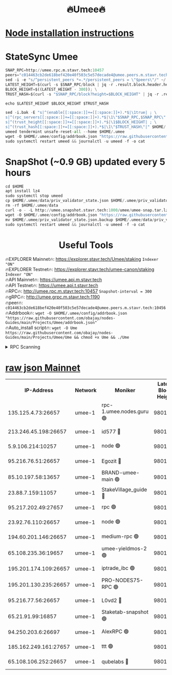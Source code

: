 <h1 align="center"> 🔥Umee🔥</h1>


[Node installation instructions](https://github.com/obajay/nodes-Guides/tree/main/Projects/Umee)
=
# StateSync Umee
```python
SNAP_RPC=http://umee.rpc.m.stavr.tech:10457
peers="c014463cb2de618bef420e40f503c5e57decade4@umee.peers.m.stavr.tech:10456"
sed -i -e "s/^persistent_peers *=.*/persistent_peers = \"$peers\"/" ~/.umee/config/config.toml
LATEST_HEIGHT=$(curl -s $SNAP_RPC/block | jq -r .result.block.header.height); \
BLOCK_HEIGHT=$((LATEST_HEIGHT - 300)); \
TRUST_HASH=$(curl -s "$SNAP_RPC/block?height=$BLOCK_HEIGHT" | jq -r .result.block_id.hash)

echo $LATEST_HEIGHT $BLOCK_HEIGHT $TRUST_HASH

sed -i.bak -E "s|^(enable[[:space:]]+=[[:space:]]+).*$|\1true| ; \
s|^(rpc_servers[[:space:]]+=[[:space:]]+).*$|\1\"$SNAP_RPC,$SNAP_RPC\"| ; \
s|^(trust_height[[:space:]]+=[[:space:]]+).*$|\1$BLOCK_HEIGHT| ; \
s|^(trust_hash[[:space:]]+=[[:space:]]+).*$|\1\"$TRUST_HASH\"|" $HOME/.umee/config/config.toml
umeed tendermint unsafe-reset-all --home $HOME/.umee
wget -O $HOME/.umee/config/addrbook.json "https://raw.githubusercontent.com/obajay/nodes-Guides/main/Projects/Umee/addrbook.json"
sudo systemctl restart umeed && journalctl -u umeed -f -o cat
```
# SnapShot (~0.9 GB) updated every 5 hours
```python
cd $HOME
apt install lz4
sudo systemctl stop umeed
cp $HOME/.umee/data/priv_validator_state.json $HOME/.umee/priv_validator_state.json.backup
rm -rf $HOME/.umee/data
curl -o - -L http://umee.snapshot.stavr.tech:1000/umee/umee-snap.tar.lz4 | lz4 -c -d - | tar -x -C $HOME/.umee --strip-components 2
wget -O $HOME/.umee/config/addrbook.json "https://raw.githubusercontent.com/obajay/nodes-Guides/main/Projects/Umee/addrbook.json"
mv $HOME/.umee/priv_validator_state.json.backup $HOME/.umee/data/priv_validator_state.json
sudo systemctl restart umeed && journalctl -u umeed -f -o cat
```
 <h1 align="center"> Useful Tools</h1>

🔥EXPLORER Mainnet🔥:      https://explorer.stavr.tech/Umee/staking             `Indexer "ON"` \
🔥EXPLORER Testnet🔥:        https://explorer.stavr.tech/umee-canon/staking      `Indexer "ON"` \
🔥API Mainnet🔥:                   https://umee.api.m.stavr.tech \
🔥API Testnet🔥:                     https://umee.api.t.stavr.tech \
🔥RPC🔥:                                   http://umee.rpc.m.stavr.tech:10457                     `Snapshot-interval = 300` \
🔥gRPC🔥:                              http://umee.grpc.m.stavr.tech:1190 \
🔥peer🔥:                     `c014463cb2de618bef420e40f503c5e57decade4@umee.peers.m.stavr.tech:10456` \
🔥Addrbook🔥:    ```wget -O $HOME/.umee/config/addrbook.json "https://raw.githubusercontent.com/obajay/nodes-Guides/main/Projects/Umee/addrbook.json"``` \
🔥Auto_install script🔥: ```wget -O Ume https://raw.githubusercontent.com/obajay/nodes-Guides/main/Projects/Umee/Ume && chmod +x Ume && ./Ume```

<details>
<summary>RPC Scanning</summary>

<h2 align="center"> We scan nodes in real time every 4 hours. And we provide the final result of RPC endpoints.
We cannot influence the operation of these nodes in any way. </h2>


```python
If Voting Power is higher than 0 --> then the Node is a validator of the network and may be subject to attack and be a potential threat to the chain.
```
```python
We marked such validators with a red symbol
```

</details>

[raw json Mainnet](https://rpc-check.umeem.stavr.tech/umeem/rpc-umeem-result.json)
=



<table><tr><th>IP-Address</th><th>Network</th><th>Moniker</th><th>Latest Block Height</th><th>Earliest Block Height</th><th>Catching Up</th><th>Tx Index</th><th>Voting Power</th><th>Scan Time</th></tr><tr><td>135.125.4.73:26657</td><td>umee-1</td><td>rpc-1.umee.nodes.guru 🟢</td><td>9801086</td><td>5167386</td><td>False</td><td>on</td><td>0</td><td>2023-12-23T00:06:15.113246044UTC</td></tr><tr><td>213.246.45.198:26657</td><td>umee-1</td><td>id577 🔴</td><td>9801071</td><td>7100001</td><td>False</td><td>on</td><td>35108332</td><td>2023-12-23T00:04:48.540198461UTC</td></tr><tr><td>5.9.106.214:10257</td><td>umee-1</td><td>node 🟢</td><td>9801081</td><td>7942001</td><td>False</td><td>on</td><td>0</td><td>2023-12-23T00:05:45.544652043UTC</td></tr><tr><td>95.216.76.51:26657</td><td>umee-1</td><td>Egozit 🔴</td><td>9801086</td><td>8262001</td><td>False</td><td>off</td><td>38016598</td><td>2023-12-23T00:06:14.729926876UTC</td></tr><tr><td>85.10.197.58:13657</td><td>umee-1</td><td>BRAND-umee-main 🟢</td><td>9801074</td><td>8427832</td><td>False</td><td>on</td><td>0</td><td>2023-12-23T00:05:06.042261450UTC</td></tr><tr><td>23.88.7.159:11057</td><td>umee-1</td><td>StakeVillage_guide 🔴</td><td>9801080</td><td>9137726</td><td>False</td><td>on</td><td>1406619</td><td>2023-12-23T00:05:38.759822439UTC</td></tr><tr><td>95.217.202.49:27657</td><td>umee-1</td><td>rpc 🟢</td><td>9801079</td><td>9440090</td><td>False</td><td>on</td><td>0</td><td>2023-12-23T00:05:34.178617613UTC</td></tr><tr><td>23.92.76.110:26657</td><td>umee-1</td><td>node 🟢</td><td>9801093</td><td>9468001</td><td>False</td><td>on</td><td>0</td><td>2023-12-23T00:06:58.253650752UTC</td></tr><tr><td>194.60.201.146:26657</td><td>umee-1</td><td>medium-rpc 🟢</td><td>9801073</td><td>9484365</td><td>False</td><td>on</td><td>0</td><td>2023-12-23T00:04:59.243428832UTC</td></tr><tr><td>65.108.235.36:19657</td><td>umee-1</td><td>umee-yieldmos-2 🟢</td><td>9801064</td><td>9575548</td><td>False</td><td>on</td><td>0</td><td>2023-12-23T00:04:06.993314265UTC</td></tr><tr><td>195.201.174.109:26657</td><td>umee-1</td><td>iptrade_ibc 🟢</td><td>9801076</td><td>9686001</td><td>False</td><td>on</td><td>0</td><td>2023-12-23T00:05:14.966914725UTC</td></tr><tr><td>195.201.130.235:26657</td><td>umee-1</td><td>PRO-NODES75-RPC 🟢</td><td>9801080</td><td>9701080</td><td>False</td><td>on</td><td>0</td><td>2023-12-23T00:05:43.251442950UTC</td></tr><tr><td>95.216.77.56:26657</td><td>umee-1</td><td>L0vd2 🔴</td><td>9801089</td><td>9701089</td><td>False</td><td>off</td><td>37155093</td><td>2023-12-23T00:06:32.575912348UTC</td></tr><tr><td>65.21.91.99:16857</td><td>umee-1</td><td>Staketab-snapshot 🟢</td><td>9801076</td><td>9721001</td><td>False</td><td>off</td><td>0</td><td>2023-12-23T00:05:17.366747967UTC</td></tr><tr><td>94.250.203.6:26697</td><td>umee-1</td><td>AlexRPC 🟢</td><td>9801073</td><td>9722001</td><td>False</td><td>on</td><td>0</td><td>2023-12-23T00:05:01.646943996UTC</td></tr><tr><td>185.162.249.161:27657</td><td>umee-1</td><td>ttt 🟢</td><td>9801079</td><td>9733423</td><td>False</td><td>on</td><td>0</td><td>2023-12-23T00:05:34.422066229UTC</td></tr><tr><td>65.108.106.252:26657</td><td>umee-1</td><td>qubelabs 🔴</td><td>9801074</td><td>9761001</td><td>False</td><td>on</td><td>36497481</td><td>2023-12-23T00:05:06.443149414UTC</td></tr></table>